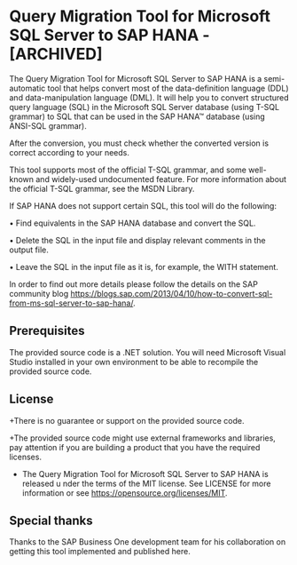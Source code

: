 # Query Migration Tool for Microsoft SQL Server to SAP HANA - [ARCHIVED]

The Query Migration Tool for Microsoft SQL Server to SAP HANA is a semi-automatic tool that helps convert most of the data-definition language (DDL) and data-manipulation language (DML).
It will help you to convert structured query language (SQL) in the Microsoft SQL Server database (using T-SQL grammar) to SQL that can be used in the SAP HANA™ database (using ANSI-SQL grammar).

After the conversion, you must check whether the converted version is correct according to your needs. 

This tool supports most of the official T-SQL grammar, and some well-known and widely-used undocumented feature. For more information about the official T-SQL grammar, see the MSDN Library. 

If SAP HANA does not support certain SQL, this tool will do the following: 

• Find equivalents in the SAP HANA database and convert the SQL.

• Delete the SQL in the input file and display relevant comments in the output file.

• Leave the SQL in the input file as it is, for example, the WITH statement.

In order to find out more details please follow the details on the SAP community blog https://blogs.sap.com/2013/04/10/how-to-convert-sql-from-ms-sql-server-to-sap-hana/.

## Prerequisites

The provided source code is a .NET solution. You will need Microsoft Visual Studio installed in your own environment to be able to recompile the provided source code.

## License

 +There is no guarantee or support on the provided source code.

 +The provided source code might use external frameworks and libraries, pay attention if you are building a product that you have the required licenses.

+ The Query Migration Tool for Microsoft SQL Server to SAP HANA is released u nder the terms of the MIT license. See LICENSE for more information or see https://opensource.org/licenses/MIT.

## Special thanks

Thanks to the SAP Business One development team for his collaboration on getting this tool implemented and published here.


